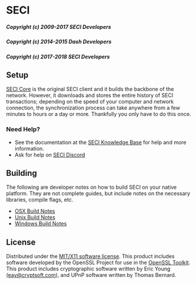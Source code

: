 SECI
======

##### Copyright (c) 2009-2017 SECI Developers
##### Copyright (c) 2014-2015 Dash Developers
##### Copyright (c) 2017-2018 SECI Developers

Setup
---------------------
[SECI Core](https://github.com/squbs/seci/releases) is the original SECI client and it builds the backbone of the network. However, it downloads and stores the entire history of SECI transactions; depending on the speed of your computer and network connection, the synchronization process can take anywhere from a few minutes to hours or a day or more. Thankfully you only have to do this once.

### Need Help?

* See the documentation at the [SECI Knowledge Base](https://kb.seci.info)
for help and more information.
* Ask for help on [SECI Discord](https://discord.gg/5gzvadZ)


Building
---------------------
The following are developer notes on how to build SECI on your native platform. They are not complete guides, but include notes on the necessary libraries, compile flags, etc.

- [OSX Build Notes](build-osx.md)
- [Unix Build Notes](build-unix.md)
- [Windows Build Notes](build-msw.md)

License
---------------------
Distributed under the [MIT/X11 software license](http://www.opensource.org/licenses/mit-license.php).
This product includes software developed by the OpenSSL Project for use in the [OpenSSL Toolkit](http://www.openssl.org/). This product includes
cryptographic software written by Eric Young ([eay@cryptsoft.com](mailto:eay@cryptsoft.com)), and UPnP software written by Thomas Bernard.
